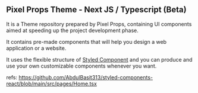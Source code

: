 ## Pixel Props Theme - Next JS / Typescript (Beta)

It is a Theme repository prepared by Pixel Props, containing UI components aimed at speeding up the project development phase.

It contains pre-made components that will help you design a web application or a website.

It uses the flexible structure of [Styled Component](https://styled-components.com/) and you can produce and use your own customizable components whenever you want.

refs: https://github.com/AbdulBasit313/styled-components-react/blob/main/src/pages/Home.tsx
